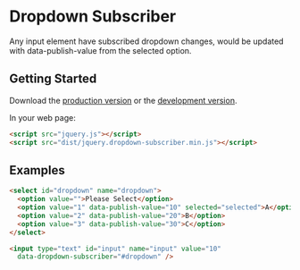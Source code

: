 # Dropdown Subscriber

Any input element have subscribed dropdown changes, would be updated with data-publish-value from the selected option.

## Getting Started

Download the [production version][min] or the [development version][max].

[min]: https://raw.github.com/beata/jquery-dropdown-subscriber/master/dist/jquery.dropdown-subscriber.min.js
[max]: https://raw.github.com/beata/jquery-dropdown-subscriber/master/dist/jquery.dropdown-subscriber.js

In your web page:

```html
<script src="jquery.js"></script>
<script src="dist/jquery.dropdown-subscriber.min.js"></script>
```

## Examples

```html
<select id="dropdown" name="dropdown">
  <option value="">Please Select</option>
  <option value="1" data-publish-value="10" selected="selected">A</option>
  <option value="2" data-publish-value="20">B</option>
  <option value="3" data-publish-value="30">C</option>
</select>

<input type="text" id="input" name="input" value="10"
  data-dropdown-subscriber="#dropdown" />
```
